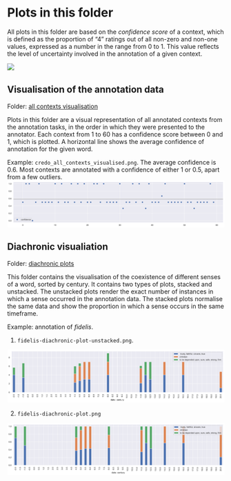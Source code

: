 # Plots in this folder

All plots in this folder are based on the _confidence score_ of a context, which is defined as the proportion of “4” ratings out of all non-zero and non-one values, expressed as a number in the range from 0 to 1. This value reflects the level of uncertainty involved in the annotation of a given context.

<img src="https://render.githubusercontent.com/render/math?math=confidence=\frac{n_4}{n_2 %2B n_3 %2B n_4}">

## Visualisation of the annotation data

Folder: [all contexts visualisation](https://github.com/alan-turing-institute/latin_annotation/tree/master/words%20visualised/all%20contexts%20visualisation)

Plots in this folder are a visual representation of all annotated contexts from the annotation tasks, in the order in which they were presented to the annotator. Each context from 1 to 60 has a confidence score between 0 and 1, which is plotted. A horizontal line shows the average confidence of annotation for the given word. 

Example: `credo_all_contexts_visualised.png`. The average confidence is 0.6. Most contexts are annotated with a confidence of either 1 or 0.5, apart from a few outliers.
<img src="https://github.com/alan-turing-institute/latin_annotation/blob/ddbb10ed48d72090e02f46972fbbffb19962bbc8/words%20visualised/all%20contexts%20visualisation/credo_all_contexts_visualised.png" width=1000>

## Diachronic visualiation

Folder: [diachronic plots](https://github.com/alan-turing-institute/latin_annotation/tree/master/words%20visualised/diachronic%20plots)

This folder contains the visualisation of the coexistence of different senses of a word, sorted by century. It contains two types of plots, stacked and unstacked. The unstacked plots render the exact number of instances in which a sense occurred in the annotation data. The stacked plots normalise the same data and show the proportion in which  a sense occurs in the same timeframe. 

Example: annotation of _fidelis_. 
1. `fidelis-diachronic-plot-unstacked.png`.
<img src="https://github.com/alan-turing-institute/latin_annotation/blob/ddbb10ed48d72090e02f46972fbbffb19962bbc8/words%20visualised/diachronic%20plots/fidelis-diachronic-plot-unstacked.png" width=1000>

2. `fidelis-diachronic-plot.png`
<img src="https://github.com/alan-turing-institute/latin_annotation/blob/ddbb10ed48d72090e02f46972fbbffb19962bbc8/words%20visualised/diachronic%20plots/fidelis-diachronic-plot.png" width=1000>

